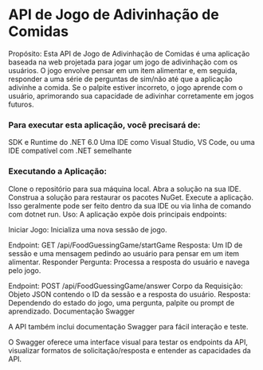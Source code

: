 <h1>API de Jogo de Adivinhação de Comidas</h1>

Propósito: Esta API de Jogo de Adivinhação de Comidas é uma aplicação baseada na web projetada para jogar um jogo de adivinhação com os usuários. O jogo envolve pensar em um item alimentar e, em seguida, responder a uma série de perguntas de sim/não até que a aplicação adivinhe a comida. Se o palpite estiver incorreto, o jogo aprende com o usuário, aprimorando sua capacidade de adivinhar corretamente em jogos futuros.

<h3>Para executar esta aplicação, você precisará de:</h3>

SDK e Runtime do .NET 6.0
Uma IDE como Visual Studio, VS Code, ou uma IDE compatível com .NET semelhante

<h3>Executando a Aplicação:</h3>

Clone o repositório para sua máquina local.
Abra a solução na sua IDE.
Construa a solução para restaurar os pacotes NuGet.
Execute a aplicação. Isso geralmente pode ser feito dentro da sua IDE ou via linha de comando com dotnet run.
Uso: A aplicação expõe dois principais endpoints:

Iniciar Jogo: Inicializa uma nova sessão de jogo.

Endpoint: GET /api/FoodGuessingGame/startGame
Resposta: Um ID de sessão e uma mensagem pedindo ao usuário para pensar em um item alimentar.
Responder Pergunta: Processa a resposta do usuário e navega pelo jogo.

Endpoint: POST /api/FoodGuessingGame/answer
Corpo da Requisição: Objeto JSON contendo o ID da sessão e a resposta do usuário.
Resposta: Dependendo do estado do jogo, uma pergunta, palpite ou prompt de aprendizado.
Documentação Swagger

A API também inclui documentação Swagger para fácil interação e teste.

O Swagger oferece uma interface visual para testar os endpoints da API, visualizar formatos de solicitação/resposta e entender as capacidades da API.

